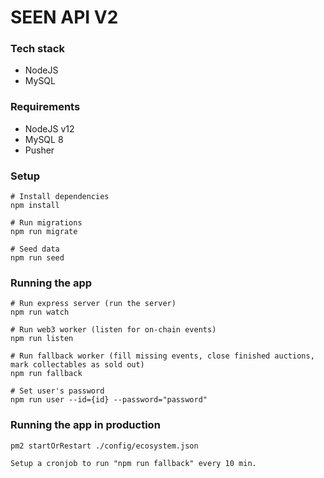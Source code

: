 # SEEN API V2

### Tech stack
- NodeJS
- MySQL

### Requirements
- NodeJS v12
- MySQL 8
- Pusher 

### Setup
```
# Install dependencies
npm install

# Run migrations
npm run migrate

# Seed data 
npm run seed 
```


### Running the app
```
# Run express server (run the server)
npm run watch

# Run web3 worker (listen for on-chain events)
npm run listen

# Run fallback worker (fill missing events, close finished auctions, mark collectables as sold out)
npm run fallback

# Set user's password
npm run user --id={id} --password="password"
```

### Running the app in production
```
pm2 startOrRestart ./config/ecosystem.json

Setup a cronjob to run "npm run fallback" every 10 min.
```
